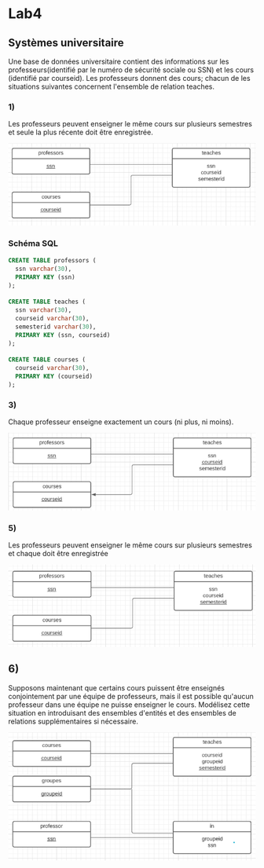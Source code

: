# Lab4

## Systèmes universitaire

Une base de données universitaire contient des informations sur les professeurs(identifié par le numéro de sécurité sociale ou SSN) et les cours (identifié par courseid). Les professeurs donnent des cours; chacun de les situations suivantes concernent l'ensemble de relation teaches.

### 1)

Les professeurs peuvent enseigner le même cours sur plusieurs semestres et seule la plus récente doit être enregistrée.

![D1](https://github.com/Rjvsydroy/csi2532_playground/blob/lab4/diagramme1.png)

### Schéma SQL
```sql
CREATE TABLE professors (
  ssn varchar(30),
  PRIMARY KEY (ssn)
);

CREATE TABLE teaches (
  ssn varchar(30),
  courseid varchar(30),
  semesterid varchar(30),
  PRIMARY KEY (ssn, courseid)
);

CREATE TABLE courses (
  courseid varchar(30),
  PRIMARY KEY (courseid)
);
```


### 3)
Chaque professeur enseigne exactement un cours (ni plus, ni moins).

![D3](https://github.com/Rjvsydroy/csi2532_playground/blob/lab4/diagramme3.png)


### 5)
Les professeurs peuvent enseigner le même cours sur plusieurs semestres et
chaque doit être enregistrée

![D5](https://github.com/Rjvsydroy/csi2532_playground/blob/lab4/diagramme5.png)

## 6)
Supposons maintenant que certains cours
puissent être enseignés conjointement par
une équipe de professeurs, mais il est
possible qu'aucun professeur dans une
équipe ne puisse enseigner le cours.
Modélisez cette situation en introduisant des
ensembles d'entités et des ensembles de
relations supplémentaires si nécessaire.

![ERD2](https://github.com/Rjvsydroy/csi2532_playground/blob/lab4/diagramme6.png)





